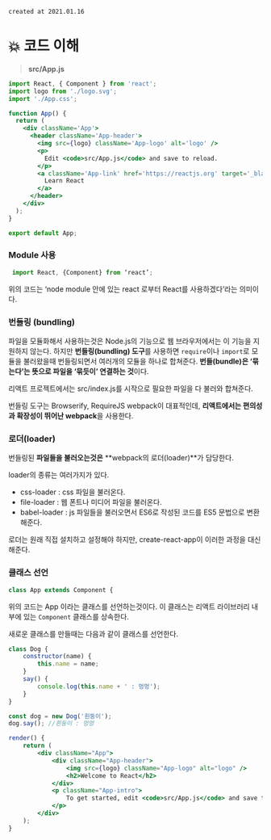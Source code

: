 `created at 2021.01.16`

# 💥 코드 이해

> **src/App.js**

```jsx
import React, { Component } from 'react';
import logo from './logo.svg';
import './App.css';

function App() {
  return (
    <div className='App'>
      <header className='App-header'>
        <img src={logo} className='App-logo' alt='logo' />
        <p>
          Edit <code>src/App.js</code> and save to reload.
        </p>
        <a className='App-link' href='https://reactjs.org' target='_blank' rel='noopener noreferrer'>
          Learn React
        </a>
      </header>
    </div>
  );
}

export default App;
```

### Module 사용

```jsx
 import React, {Component} from ‘react’;
```

위의 코드는 ‘node module 안에 있는 react 로부터 React를 사용하겠다’라는 의미이다.

### 번들링 (bundling)

파일을 모듈화해서 사용하는것은 Node.js의 기능으로 웹 브라우저에서는 이 기능을 지원하지 않는다. 하지만 **번들링(bundling) 도구**를 사용하면 `require`이나 `import`로 모듈을 불러왔을때 번들링되면서 여러개의 모듈을 하나로 합쳐준다. **번들(bundle)은 ‘묶는다’는 뜻으로 파일을 ‘묶듯이’ 연결하는 것**이다.

리액트 프로젝트에서는 src/index.js를 시작으로 필요한 파일을 다 불러와 합쳐준다.

번들링 도구는 Browserify, RequireJS webpack이 대표적인데, **리액트에서는 편의성과 확장성이 뛰어난 webpack**을 사용한다.

### 로더(loader)

번들링된 **파일들을 불러오는것은** **webpack의 로더(loader)**가 담당한다.

loader의 종류는 여러가지가 있다.

- css-loader : css 파일을 불러온다.
- file-loader : 웹 폰트나 미디어 파일을 불러온다.
- babel-loader : js 파일들을 불러오면서 ES6로 작성된 코드를 ES5 문법으로 변환해준다.

로더는 원래 직접 설치하고 설정해야 하지만, create-react-app이 이러한 과정을 대신해준다.

### 클래스 선언

```jsx
class App extends Component {
```

위의 코드는 App 이라는 클래스를 선언하는것이다. 이 클래스는 리액트 라이브러리 내부에 있는 `Component` 클래스를 상속한다.

새로운 클래스를 만들때는 다음과 같이 클래스를 선언한다.

```jsx
class Dog {
	constructor(name) {
		this.name = name;
	}
	say() {
		console.log(this.name + ' : 멍멍');
	}
}

const dog = new Dog('흰둥이');
dog.say(); //흰둥이 : 멍멍

render() {
	return (
		<div className="App">
			<div className="App-header">
				<img src={logo} className="App-logo" alt="logo" />
				<h2>Welcome to React</h2>
			</div>
			<p className="App-intro">
				To get started, edit <code>src/App.js</code> and save to reload.
			</p>
		</div>
	);
}
```
